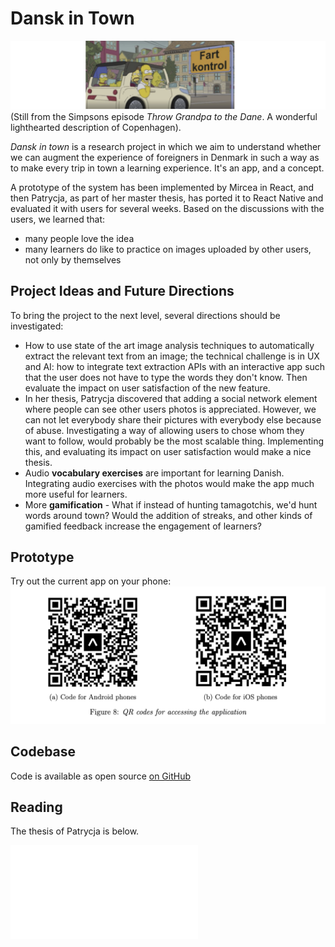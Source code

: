# Dansk in Town

![](../docs/assets/dansk-in-town.png)
(Still from the Simpsons episode *Throw Grandpa to the Dane*. A wonderful lighthearted description of Copenhagen). 

*Dansk in town* is a research project in which we aim to understand whether we can augment the experience of foreigners in Denmark in such a way as to make every trip in town a learning experience. It's an app, and a concept. 

A prototype of the system has been implemented by Mircea in React, and then Patrycja, as part of her master thesis, has ported it to React Native and evaluated it with users for several weeks. Based on the discussions with the users, we learned that: 
- many people love the idea
- many learners do like to practice on images uploaded by other users, not only by themselves

## Project Ideas and Future Directions

To bring the project to the next level, several directions should be investigated:
- How to use state of the art image analysis techniques to automatically extract the relevant text from an image; the technical challenge is in UX and AI: how to integrate text extraction APIs with  an interactive app such that the user does not have to type the words they don't know. Then evaluate the impact on user satisfaction of the new feature. 
- In her thesis, Patrycja discovered that adding a social network element where people can see other users photos is appreciated. However, we can not let everybody share their pictures with everybody else because of abuse. Investigating a way of allowing users to chose whom they want to follow, would probably be the most scalable thing. Implementing this, and evaluating its impact on user satisfaction would make a nice thesis.
- Audio **vocabulary exercises** are important for learning Danish. Integrating audio exercises with the photos would make the app much more useful for learners. 
- More **gamification** - What if instead of hunting tamagotchis, we'd hunt words around town? Would the addition of streaks, and other kinds of gamified feedback increase the engagement of learners? 

## Prototype

Try out the current app on your phone:
![](../docs/assets/qr-codes-dansk-in-town.png)

## Codebase
Code is available as open source [on GitHub](https://github.com/zawropati/dansk_in_town_mobile)

## Reading
The thesis of Patrycja is below. 

![](../docs/assets/Patrycja-Thesis.pdf)


